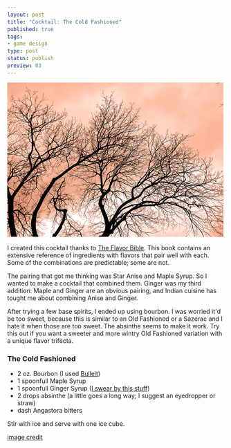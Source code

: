 ```yaml
--- 
layout: post
title: "Cocktail: The Cold Fashioned"
published: true
tags: 
- game design
type: post
status: publish
preview: 83
---
```


<img class="alignright" src="/images/winter-maples.jpg">

I created this cocktail thanks to [The Flavor Bible](http://www.amazon.com/The-Flavor-Bible-Creativity-Imaginative/dp/0316118400/ref=sr_1_2?ie=UTF8&qid=1358726018&sr=8-2&keywords=the+flavor+bible). This book contains an extensive reference of ingredients with flavors that pair well with each. Some of the combinations are predictable; some are not.

The pairing that got me thinking was Star Anise and Maple Syrup. So I wanted to make a cocktail that combined them. Ginger was my third addition: Maple and Ginger are an obvious pairing, and Indian cuisine has tought me about combining Anise and Ginger.

After trying a few base spirits, I ended up using bourbon. I was worried it'd be too sweet, because this is similar to an Old Fashioned or a Sazerac and I hate it when those are too sweet. The absinthe seems to make it work. Try this out if you want a sweeter and more wintry Old Fashioned variation with a unique flavor trifecta.

### The Cold Fashioned

* 2 oz. Bourbon (I used [Bulleit](http://www.bulleitbourbon.com/gateway.aspx))
* 1 spoonfull Maple Syrup
* 1 spoonfull Ginger Syrup ([I swear by this stuff](http://www.gingerpeople.com/organic-syrup.html))
* 2 drops absinthe (a little goes a long way; I suggest an eyedropper or straw)
* dash Angastora bitters

Stir with ice and serve with one ice cube.

[image credit](http://www.flickr.com/photos/12313953@N03/2144972512/)